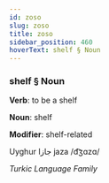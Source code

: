```yaml
---
id: zoso
slug: zoso
title: zoso
sidebar_position: 460
hoverText: shelf § Noun
---
```


### shelf § Noun

**Verb**: to be a shelf

**Noun**: shelf

**Modifier**: shelf-related

Uyghur جازا jaza /d͡ʒɑzɑ/

*Turkic Language Family*